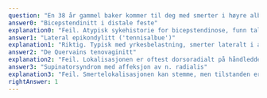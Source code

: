 ```yaml
---
question: "En 38 år gammel baker kommer til deg med smerter i høyre albue og underarm som har kommet gradvis og vedvart i nesten ett år. De er verst ved aktivitet, men han har også verkende smerter i hvile etter lange arbeidsdager. Han var nylig sykemeldt i tre uker og hadde da mindre plager. NSAID og akupunktur har begge deler hatt effekt, men kortvarig. Smertene sitter mest på utsiden av albuen og stråler ned på baksiden av underarmen ut i fingrene. Han er palpasjonsøm i ekstensorsenebuken distalt for utspringet for laterale epikondyl. Ekstensjon av fingre mot motstand gjør vondt. Hva er mest sannsynlige diagnose?"
answer0: "Bicepstendinitt i distale feste"
explanation0: "Feil. Atypisk sykehistorie for bicepstendinose, funn taler ikke for dette."
answer1: "Lateral epikondylitt ('tennisalbue')"
explanation1: "Riktig. Typisk med yrkesbelastning, smerter lateralt i albuen og ved bruk av muskler med feste på laterale epikondyl - ECRB (extensor carpi radialis brevis)/ECRL (extensor carpi radialis longus)/EDC (extensor digitorum communis)."
answer2: "De Quervains tenovaginitt"
explanation2: "Feil. Lokalisasjonen er oftest dorsoradialt på håndleddet og ikke i albue."
answer3: "Supinatorsyndrom med affeksjon av n. radialis"
explanation3: "Feil. Smertelokalisasjonen kan stemme, men tilstanden er svært sjelden og funn taler for lateral epikondylitt."
rightAnswer: 1
---
```

